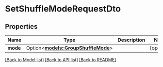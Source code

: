 # SetShuffleModeRequestDto

## Properties

Name | Type | Description | Notes
------------ | ------------- | ------------- | -------------
**mode** | Option<[**models::GroupShuffleMode**](GroupShuffleMode.md)> |  | [optional]

[[Back to Model list]](../README.md#documentation-for-models) [[Back to API list]](../README.md#documentation-for-api-endpoints) [[Back to README]](../README.md)


